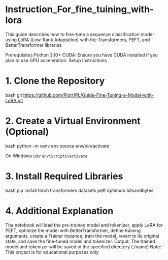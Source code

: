 # Instruction_For_fine_tuining_with-lora

This guide describes how to fine-tune a sequence classification model using LoRA (Low-Rank Adaptation) with the Transformers, PEFT, and BetterTransformer libraries.

Prerequisites
Python 3.10+
CUDA: Ensure you have CUDA installed if you plan to use GPU acceleration.
Setup Instructions

# 1. Clone the Repository

bash
git https://github.com/Piotr1PL/Guide-Fine-Tuning-a-Model-with-LoRA.git

# 2. Create a Virtual Environment (Optional)

bash
python -m venv env
source env/bin/activate  

On Windows use `env\Scripts\activate`

# 3. Install Required Libraries

bash
pip install torch transformers datasets peft optimum bitsandbytes

# 4. Additional Explanation
The notebook will load the pre-trained model and tokenizer, apply LoRA for PEFT, optimize the model with BetterTransformer, define training arguments, create a Trainer instance, train the model, revert to its original state, and save the fine-tuned model and tokenizer.
Output: The trained model and tokenizer will be saved in the specified directory (./name)
Note: This project is for educational purposes only
